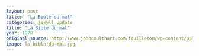 ```yaml
---
layout: post
title:  "La Bible du mal"
categories: jekyll update
title: "La Bible du mal"
year: 1978
original_source: http://www.johncoulthart.com/feuilleton/wp-content/uploads/2011/06/ruppert1-big.jpg
image: la-bible-du-mal.jpg
---
```

